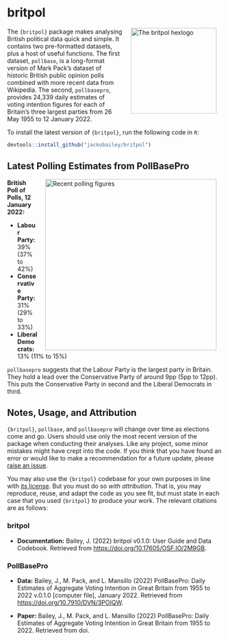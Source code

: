 
<!-- README.md is generated from README.Rmd. Please edit that file -->

# britpol

<img src="https://raw.githubusercontent.com/jackobailey/britpol/master/documentation/_assets/hex.png" alt="The britpol hexlogo" align="right" width="200" style="padding: 0 15px; float: right;"/>

The `{britpol}` package makes analysing British political data quick and
simple. It contains two pre-formatted datasets, plus a host of useful
functions. The first dataset, `pollbase`, is a long-format version of
Mark Pack’s dataset of historic British public opinion polls combined
with more recent data from Wikipedia. The second, `pollbasepro`,
provides 24,339 daily estimates of voting intention figures for each of
Britain’s three largest parties from 26 May 1955 to 12 January 2022.

To install the latest version of `{britpol}`, run the following code in
`R`:

``` r
devtools::install_github("jackobailey/britpol")
```

## Latest Polling Estimates from PollBasePro

<img src="https://raw.githubusercontent.com/jackobailey/britpol/master/documentation/_assets/timeplot_gh.png" alt="Recent polling figures" align="right" width="400" style="padding: 0 15px; float: right;"/>

**British Poll of Polls, 12 January 2022:**

-   **Labour Party:** 39% (37% to 42%)
-   **Conservative Party:** 31% (29% to 33%)
-   **Liberal Democrats:** 13% (11% to 15%)

`pollbasepro` suggests that the Labour Party is the largest party in
Britain. They hold a lead over the Conservative Party of around 9pp (5pp
to 12pp). This puts the Conservative Party in second and the Liberal
Democrats in third.

## Notes, Usage, and Attribution

`{britpol}`, `pollbase`, and `pollbasepro` will change over time as
elections come and go. Users should use only the most recent version of
the package when conducting their analyses. Like any project, some minor
mistakes might have crept into the code. If you think that you have
found an error or would like to make a recommendation for a future
update, please [raise an
issue](https://github.com/jackobailey/britpol/issues).

You may also use the `{britpol}` codebase for your own purposes in line
with [its
license](https://github.com/jackobailey/britpol/blob/master/LICENSE.md).
But you must do so *with attribution*. That is, you may reproduce,
reuse, and adapt the code as you see fit, but must state in each case
that you used `{britpol}` to produce your work. The relevant citations
are as follows:

### britpol

-   **Documentation:** Bailey, J. (2022) britpol v0.1.0: User Guide and
    Data Codebook. Retrieved from
    <https://doi.org/10.17605/OSF.IO/2M9GB>.

### PollBasePro

-   **Data:** Bailey, J., M. Pack, and L. Mansillo (2022) PollBasePro:
    Daily Estimates of Aggregate Voting Intention in Great Britain from
    1955 to 2022 v.0.1.0 \[computer file\], January 2022. Retrieved from
    <https://doi.org/10.7910/DVN/3POIQW>.

-   **Paper:** Bailey, J., M. Pack, and L. Mansillo (2022) PollBasePro:
    Daily Estimates of Aggregate Voting Intention in Great Britain from
    1955 to 2022. Retrieved from doi.
